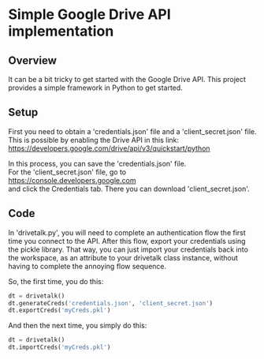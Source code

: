 # Simple Google Drive API implementation


## Overview

It can be a bit tricky to get started with the Google Drive API. This project provides a simple framework in Python to get started.


## Setup

First you need to obtain a 'credentials.json' file and a 'client_secret.json' file.<br>
This is possible by enabling the Drive API in this link:<br>
https://developers.google.com/drive/api/v3/quickstart/python

In this process, you can save the 'credentials.json' file.<br>
For the 'client_secret.json' file, go to<br>
https://console.developers.google.com <br>
and click the Credentials tab. There you can download 'client_secret.json'.


## Code

In 'drivetalk.py', you will need to complete an authentication flow the first time you connect to the API. After this flow, export your credentials using the pickle library. That way, you can just import your credentials back into the workspace, as an attribute to your drivetalk class instance, without having to complete the annoying flow sequence.

So, the first time, you do this:
```python
dt = drivetalk()
dt.generateCreds('credentials.json', 'client_secret.json')
dt.exportCreds('myCreds.pkl')
```

And then the next time, you simply do this:
```python
dt = drivetalk()
dt.importCreds('myCreds.pkl')
```


